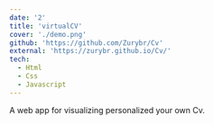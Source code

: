 ```yaml
---
date: '2'
title: 'virtualCV'
cover: './demo.png'
github: 'https://github.com/Zurybr/Cv'
external: 'https://zurybr.github.io/Cv/'
tech:
  - Html
  - Css
  - Javascript
---
```


A web app for visualizing personalized your own Cv.
